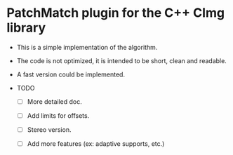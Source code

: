 # PatchMatch plugin for the C++ CImg library

- This is a simple implementation of the algorithm.
- The code is not optimized, it is intended to be short, clean and readable.
- A fast version could be implemented.

- TODO
  - [ ] More detailed doc.
  - [ ] Add limits for offsets.
  - [ ] Stereo version.
  - [ ] Add more features (ex: adaptive supports, etc.)
  
